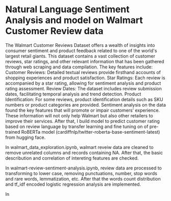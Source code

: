 # Natural Language Sentiment Analysis and model on Walmart Customer Review data

The Walmart Customer Reviews Dataset offers a wealth of insights into consumer sentiment and product feedback related to one of the world's largest retail giants. This dataset contains a vast collection of customer reviews, star ratings, and other relevant information that has been gathered through web scraping and data compilation. The key features include: Customer Reviews: Detailed textual reviews provide firsthand accounts of shopping experiences and product satisfaction. Star Ratings: Each review is accompanied by a star rating, allowing for sentiment analysis and product rating assessment. Review Dates: The dataset includes review submission dates, facilitating temporal analysis and trend detection. Product Identification: For some reviews, product identification details such as SKU numbers or product categories are provided. Sentiment analysis on the data found the key features that will promote or impair customers’ experience. These information will not only help Walmart but also other retailers to improve their services. After that, I build model to predict customer rating based on review language by transfer learning and fine tuning on of pre-trained RoBERTa model (cardiffnlp/twitter-roberta-base-sentiment-latest) from hugging face. 

In walmart_data_exploration.ipynb, walmart reveiw data are cleaned to remove unrelated columns and records containing NA. After that, the basic describution and correlation of intereting features are checked.

In walmart-review-sentiment-analysis.ipynb, review data are processed to transforming to lower case, removing punctuations, number, stop words and rare words, lemmatization, etc. After that the words count distribution and tf_idf encoded logistic regression analysis are implemented.

In 

